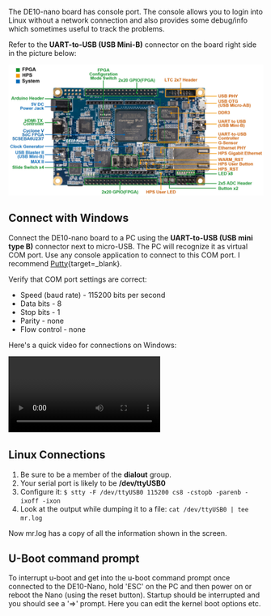 The DE10-nano board has console port. The console allows you to login into Linux without a network connection and also provides some debug/info which sometimes useful to track the problems.

Refer to the **UART-to-USB (USB Mini-B)** connector on the board right side in the picture below:

![UART port location](img/layout_top.jpg)

## Connect with Windows
Connect the DE10-nano board to a PC using the **UART-to-USB (USB mini type B)** connector next to micro-USB. The PC will recognize it as virtual COM port. Use any console application to connect to this COM port. I recommend [Putty](https://www.chiark.greenend.org.uk/~sgtatham/putty/latest.html){target=_blank}.

Verify that COM port settings are correct:
* Speed (baud rate) - 115200 bits per second
* Data bits - 8
* Stop bits - 1
* Parity - none
* Flow control - none

Here's a quick video for connections on Windows:

![type:video](videos/console.mp4)

## Linux Connections

1. Be sure to be a member of the **dialout** group.
2. Your serial port is likely to be **/dev/ttyUSB0**
3. Configure it: `$ stty -F /dev/ttyUSB0 115200 cs8 -cstopb -parenb -ixoff -ixon`
4. Look at the output while dumping it to a file: `cat /dev/ttyUSB0 | tee mr.log`

Now mr.log has a copy of all the information shown in the screen.

## U-Boot command prompt

To interrupt u-boot and get into the u-boot command prompt once connected to the DE10-Nano, hold 'ESC' on the PC and then power on or reboot the Nano (using the reset button). Startup should be interrupted and you should see a '=>' prompt. Here you can edit the kernel boot options etc.
